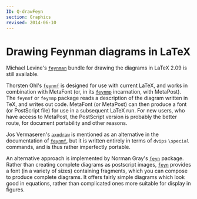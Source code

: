 ```yaml
---
ID: Q-drawFeyn
section: Graphics
revised: 2014-06-10
---
```

# Drawing Feynman diagrams in LaTeX

Michael Levine's [`feynman`](https://ctan.org/pkg/feynman) bundle for drawing the diagrams in
LaTeX 2.09 is still available.

Thorsten Ohl's [`feynmf`](https://ctan.org/pkg/feynmf) is designed for use with current
LaTeX, and works in
combination with MetaFont (or, in its [`feynmp`](https://ctan.org/pkg/feynmp) incarnation, with
MetaPost).  The `feynmf` or
`feynmp` package reads a description of the diagram written
in TeX, and writes out code.  MetaFont (or MetaPost) can then produce a
font (or PostScript file) for use in a subsequent LaTeX run.  For
new users, who have access to MetaPost, the PostScript version is
probably the better route, for document portability and other reasons.

Jos Vermaseren's [`axodraw`](https://ctan.org/pkg/axodraw) is mentioned as an alternative in
the documentation of [`feynmf`](https://ctan.org/pkg/feynmf), but it is written entirely in
terms of `dvips` `\special` commands, and is thus rather
imperfectly portable.

An alternative approach is implemented by Norman Gray's [`feyn`](https://ctan.org/pkg/feyn)
package.  Rather than creating complete diagrams as postscript images,
[`feyn`](https://ctan.org/pkg/feyn) provides a font (in a variety of sizes) containing
fragments, which you can compose to produce complete diagrams.  It
offers fairly simple diagrams which look good in equations, rather
than complicated ones more suitable for display in figures.

